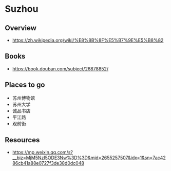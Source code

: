 # Suzhou

## Overview

- https://zh.wikipedia.org/wiki/%E8%8B%8F%E5%B7%9E%E5%B8%82

## Books

- https://book.douban.com/subject/26878852/

## Places to go

- 苏州博物馆
- 苏州大学
- 诚品书店
- 平江路
- 观前街

## Resources

- https://mp.weixin.qq.com/s?__biz=MjM5NzI5ODE3Nw%3D%3D&mid=2655257507&idx=1&sn=7ac4286cb41a88e0727f3de38d0dc048

